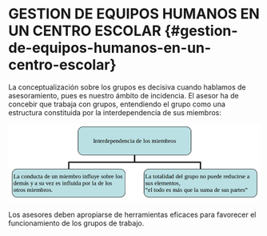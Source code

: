 # GESTION DE EQUIPOS HUMANOS EN UN CENTRO ESCOLAR {#gestion-de-equipos-humanos-en-un-centro-escolar}

La conceptualización sobre los grupos es decisiva cuando hablamos de asesoramiento, pues es nuestro ámbito de incidencia. El asesor ha de concebir que trabaja con grupos, entendiendo el grupo como una estructura constituida por la interdependencia de sus miembros:

![](/images/image4.png)

Los asesores deben apropiarse de herramientas eficaces para favorecer el funcionamiento de los grupos de trabajo.
